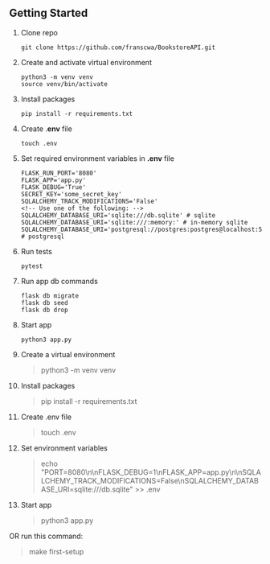 ## Getting Started

1.  Clone repo
    ```
    git clone https://github.com/franscwa/BookstoreAPI.git
    ```
2.  Create and activate virtual environment
    ```
    python3 -m venv venv
    source venv/bin/activate
    ```
3.  Install packages
    ```
    pip install -r requirements.txt
    ```
4.  Create .**env** file
    ```
    touch .env
    ```
5.  Set required environment variables in **.env** file

    ```
    FLASK_RUN_PORT='8080'
    FLASK_APP='app.py'
    FLASK_DEBUG='True'
    SECRET_KEY='some_secret_key'
    SQLALCHEMY_TRACK_MODIFICATIONS='False'
    <!-- Use one of the following: -->
    SQLALCHEMY_DATABASE_URI='sqlite:///db.sqlite' # sqlite
    SQLALCHEMY_DATABASE_URI='sqlite:///:memory:' # in-memory sqlite
    SQLALCHEMY_DATABASE_URI='postgresql://postgres:postgres@localhost:5432/bookstore' # postgresql
    ```

6.  Run tests
    ```
    pytest
    ```
7.  Run app db commands
    ```
    flask db migrate
    flask db seed
    flask db drop
    ```
8.  Start app
    ```
    python3 app.py
    ```

1. Create a virtual environment
    > python3 -m venv venv
2. Install packages
    > pip install -r requirements.txt
3. Create .env file
    > touch .env
4. Set environment variables
    > echo "PORT=8080\n\nFLASK_DEBUG=1\nFLASK_APP=app.py\n\nSQLALCHEMY_TRACK_MODIFICATIONS=False\nSQLALCHEMY_DATABASE_URI=sqlite:///db.sqlite" >> .env
5. Start app
    > python3 app.py

OR run this command:
> make first-setup
